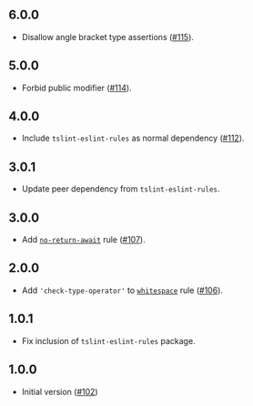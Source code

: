 ## 6.0.0

* Disallow angle bracket type assertions ([#115](https://github.com/ymaps/codestyle/pull/115)).

## 5.0.0

* Forbid public modifier ([#114](https://github.com/ymaps/codestyle/pull/114)).

## 4.0.0

* Include `tslint-eslint-rules` as normal dependency ([#112](https://github.com/ymaps/codestyle/pull/112)).

## 3.0.1

* Update peer dependency from `tslint-eslint-rules`.

## 3.0.0

* Add [`no-return-await`][no-return-await] rule ([#107](https://github.com/ymaps/codestyle/pull/107)).

## 2.0.0

* Add `'check-type-operator'` to [`whitespace`][whitespace] rule ([#106](https://github.com/ymaps/codestyle/pull/106)).

## 1.0.1

* Fix inclusion of `tslint-eslint-rules` package.

## 1.0.0

* Initial version ([#102](https://github.com/ymaps/codestyle/pull/102))

[whitespace]: https://palantir.github.io/tslint/rules/whitespace/
[no-return-await]: https://palantir.github.io/tslint/rules/no-return-await/

